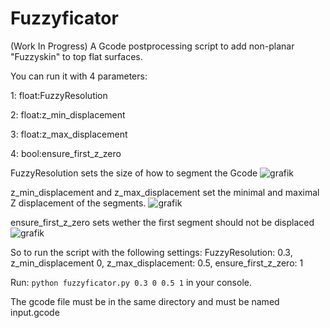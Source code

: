 # Fuzzyficator
(Work In Progress) A Gcode postprocessing script to add non-planar "Fuzzyskin" to top flat surfaces. 

You can run it with 4 parameters:

1: float:FuzzyResolution

2: float:z_min_displacement

3: float:z_max_displacement

4: bool:ensure_first_z_zero

FuzzyResolution sets the size of how to segment the Gcode
![grafik](https://github.com/user-attachments/assets/ec9a2832-ebee-4b15-a821-e848d71073ec)

z_min_displacement and z_max_displacement set the minimal and maximal Z displacement of the segments.
![grafik](https://github.com/user-attachments/assets/0e9c0c30-0c61-4df0-ae76-dbe2a4c6e381)

ensure_first_z_zero sets wether the first segment should not be displaced
![grafik](https://github.com/user-attachments/assets/a2874fcf-e2fa-4440-a6c1-b58d4f6bc080)

So to run the script with the following settings: FuzzyResolution: 0.3, z_min_displacement 0, z_max_displacement: 0.5, ensure_first_z_zero: 1

Run: `python fuzzyficator.py 0.3 0 0.5 1` in your console.

The gcode file must be in the same directory and must be named input.gcode
